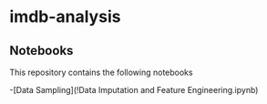# imdb-analysis

## Notebooks

This repository contains the following notebooks

-[Data Sampling](!Data Imputation and Feature Engineering.ipynb)